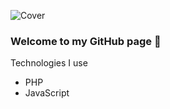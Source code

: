 ![Cover]([github.com/MarineMontaru/MarineMontaru/blob/main/fond-banner.png](https://github.com/MarineMontaru/MarineMontaru/blob/8edad49425decb7c98946664258187646d651161/fond-banner.png)https://github.com/MarineMontaru/MarineMontaru/blob/8edad49425decb7c98946664258187646d651161/fond-banner.png)

### Welcome to my GitHub page 👋

Technologies I use
- PHP
- JavaScript
